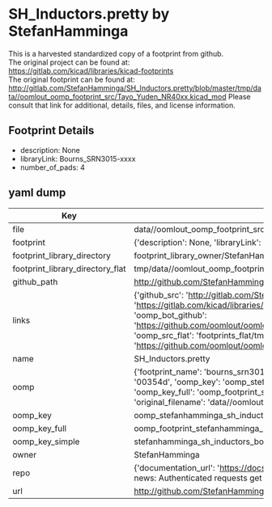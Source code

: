 # SH_Inductors.pretty by StefanHamminga  
This is a harvested standardized copy of a footprint from github.  
The original project can be found at:  
https://gitlab.com/kicad/libraries/kicad-footprints  
The original footprint can be found at:
http://gitlab.com/StefanHamminga/SH_Inductors.pretty/blob/master/tmp/data//oomlout_oomp_footprint_src/Tayo_Yuden_NR40xx.kicad_mod
Please consult that link for additional, details, files, and license information.  
## Footprint Details
* description: None  
* libraryLink: Bourns_SRN3015-xxxx  
* number_of_pads: 4  
## yaml dump  
| Key | Value |  
| --- | --- |  
| file | data//oomlout_oomp_footprint_src/SH_Inductors.pretty/Bourns_SRN3015-xxxx.kicad_mod |  
| footprint | {'description': None, 'libraryLink': 'Bourns_SRN3015-xxxx', 'number_of_pads': 4} |  
| footprint_library_directory | footprint_library_owner/StefanHamminga_SH_Inductors.pretty |  
| footprint_library_directory_flat | tmp/data//oomlout_oomp_footprint_src/footprints_flat/stefanhamminga_sh_inductors_bourns_srn3015_xxxx/working |  
| github_path | http://github.com/StefanHamminga/SH_Inductors.pretty/blob/master/tmp/data//oomlout_oomp_footprint_src/Bourns_SRN3015-xxxx.kicad_mod |  
| links | {'github_src': 'http://gitlab.com/StefanHamminga/SH_Inductors.pretty/blob/master/tmp/data//oomlout_oomp_footprint_src/Tayo_Yuden_NR40xx.kicad_mod', 'github_src_repo': 'https://gitlab.com/kicad/libraries/kicad-footprints', 'oomp_bot': 'tmp/data//oomlout_oomp_footprint_src/footprints/stefanhamminga_sh_inductors_bourns_srn3015_xxxx/working', 'oomp_bot_github': 'https://github.com/oomlout/oomlout_oomp_footprint_bot/tree/main/tmp/data//oomlout_oomp_footprint_src/footprints/stefanhamminga_sh_inductors_bourns_srn3015_xxxx/working', 'oomp_src_flat': 'footprints_flat/tmp/data//oomlout_oomp_footprint_src/footprints_flat/stefanhamminga_sh_inductors_bourns_srn3015_xxxx/working', 'oomp_src_flat_github': 'https://github.com/oomlout/oomlout_oomp_footprint_src/tree/main/tmp/data//oomlout_oomp_footprint_src/footprints_flat/stefanhamminga_sh_inductors_bourns_srn3015_xxxx/working'} |  
| name | SH_Inductors.pretty |  
| oomp | {'footprint_name': 'bourns_srn3015_xxxx', 'library_name': 'sh_inductors', 'md5': '00354dcfaed029270618a59f59728fca', 'md5_10': '00354dcfae', 'md5_5': '00354', 'md5_6': '00354d', 'oomp_key': 'oomp_stefanhamminga_sh_inductors_bourns_srn3015_xxxx', 'oomp_key_extra': 'oomp_footprint_stefanhamminga_sh_inductors_bourns_srn3015_xxxx', 'oomp_key_full': 'oomp_footprint_stefanhamminga_sh_inductors_bourns_srn3015_xxxx_00354d', 'oomp_key_simple': 'stefanhamminga_sh_inductors_bourns_srn3015_xxxx', 'original_filename': 'data//oomlout_oomp_footprint_src/SH_Inductors.pretty/Bourns_SRN3015-xxxx.kicad_mod', 'owner_name': 'stefanhamminga'} |  
| oomp_key | oomp_stefanhamminga_sh_inductors_bourns_srn3015_xxxx |  
| oomp_key_full | oomp_footprint_stefanhamminga_sh_inductors_bourns_srn3015_xxxx |  
| oomp_key_simple | stefanhamminga_sh_inductors_bourns_srn3015_xxxx |  
| owner | StefanHamminga |  
| repo | {'documentation_url': 'https://docs.github.com/rest/overview/resources-in-the-rest-api#rate-limiting', 'message': "API rate limit exceeded for 84.66.142.224. (But here's the good news: Authenticated requests get a higher rate limit. Check out the documentation for more details.)"} |  
| url | http://github.com/StefanHamminga/SH_Inductors.pretty |  

